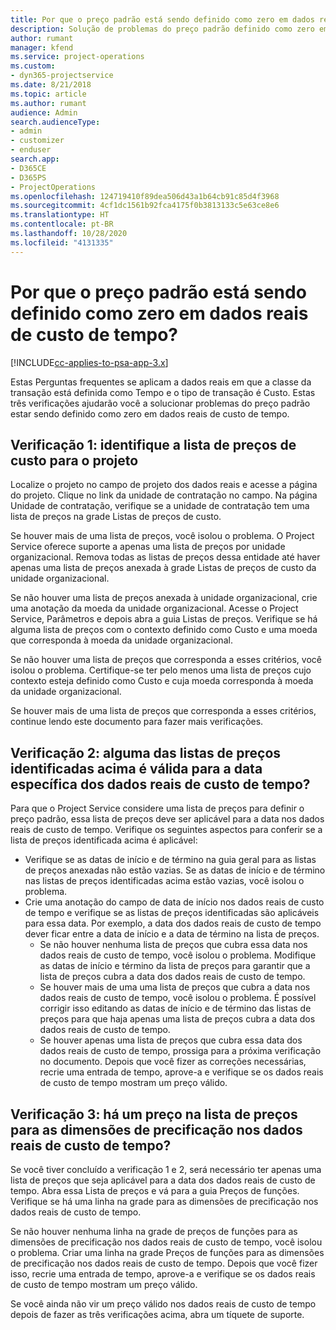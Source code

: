 ```yaml
---
title: Por que o preço padrão está sendo definido como zero em dados reais de custo de tempo?
description: Solução de problemas do preço padrão definido como zero em dados reais de custo de tempo.
author: rumant
manager: kfend
ms.service: project-operations
ms.custom:
- dyn365-projectservice
ms.date: 8/21/2018
ms.topic: article
ms.author: rumant
audience: Admin
search.audienceType:
- admin
- customizer
- enduser
search.app:
- D365CE
- D365PS
- ProjectOperations
ms.openlocfilehash: 124719410f89dea506d43a1b64cb91c85d4f3968
ms.sourcegitcommit: 4cf1dc1561b92fca4175f0b3813133c5e63ce8e6
ms.translationtype: HT
ms.contentlocale: pt-BR
ms.lasthandoff: 10/28/2020
ms.locfileid: "4131335"
---
```

# <a name="why-is-the-price-defaulting-to-zero-on-time-cost-actuals"></a>Por que o preço padrão está sendo definido como zero em dados reais de custo de tempo?

[!INCLUDE[cc-applies-to-psa-app-3.x](../includes/cc-applies-to-psa-app-3x.md)]

Estas Perguntas frequentes se aplicam a dados reais em que a classe da transação está definida como Tempo e o tipo de transação é Custo. Estas três verificações ajudarão você a solucionar problemas do preço padrão estar sendo definido como zero em dados reais de custo de tempo.
 
## <a name="check-1-identify-the-cost-price-list-for-the-project"></a>Verificação 1: identifique a lista de preços de custo para o projeto

Localize o projeto no campo de projeto dos dados reais e acesse a página do projeto. Clique no link da unidade de contratação no campo. Na página Unidade de contratação, verifique se a unidade de contratação tem uma lista de preços na grade Listas de preços de custo.

Se houver mais de uma lista de preços, você isolou o problema. O Project Service oferece suporte a apenas uma lista de preços por unidade organizacional. Remova todas as listas de preços dessa entidade até haver apenas uma lista de preços anexada à grade Listas de preços de custo da unidade organizacional.

Se não houver uma lista de preços anexada à unidade organizacional, crie uma anotação da moeda da unidade organizacional. Acesse o Project Service, Parâmetros e depois abra a guia Listas de preços. Verifique se há alguma lista de preços com o contexto definido como Custo e uma moeda que corresponda à moeda da unidade organizacional.
 
Se não houver uma lista de preços que corresponda a esses critérios, você isolou o problema. Certifique-se ter pelo menos uma lista de preços cujo contexto esteja definido como Custo e cuja moeda corresponda à moeda da unidade organizacional.

Se houver mais de uma lista de preços que corresponda a esses critérios, continue lendo este documento para fazer mais verificações.

## <a name="check-2-are-any-of-the-price-lists-identified-above-valid-for-the-specific-date-of-the-time-cost-actual"></a>Verificação 2: alguma das listas de preços identificadas acima é válida para a data específica dos dados reais de custo de tempo?

Para que o Project Service considere uma lista de preços para definir o preço padrão, essa lista de preços deve ser aplicável para a data nos dados reais de custo de tempo. Verifique os seguintes aspectos para conferir se a lista de preços identificada acima é aplicável:

- Verifique se as datas de início e de término na guia geral para as listas de preços anexadas não estão vazias. Se as datas de início e de término nas listas de preços identificadas acima estão vazias, você isolou o problema. 
- Crie uma anotação do campo de data de início nos dados reais de custo de tempo e verifique se as listas de preços identificadas são aplicáveis para essa data. Por exemplo, a data dos dados reais de custo de tempo dever ficar entre a data de início e a data de término na lista de preços. 
    - Se não houver nenhuma lista de preços que cubra essa data nos dados reais de custo de tempo, você isolou o problema. Modifique as datas de início e término da lista de preços para garantir que a lista de preços cubra a data dos dados reais de custo de tempo. 
    - Se houver mais de uma uma lista de preços que cubra a data nos dados reais de custo de tempo, você isolou o problema. É possível corrigir isso editando as datas de início e de término das listas de preços para que haja apenas uma lista de preços cubra a data dos dados reais de custo de tempo. 
    - Se houver apenas uma lista de preços que cubra essa data dos dados reais de custo de tempo, prossiga para a próxima verificação no documento.
Depois que você fizer as correções necessárias, recrie uma entrada de tempo, aprove-a e verifique se os dados reais de custo de tempo mostram um preço válido.

## <a name="check-3-is-there-a-price-in-the-price-list-for-the-pricing-dimensions-on-the-time-cost-actual"></a>Verificação 3: há um preço na lista de preços para as dimensões de precificação nos dados reais de custo de tempo?

Se você tiver concluído a verificação 1 e 2, será necessário ter apenas uma lista de preços que seja aplicável para a data dos dados reais de custo de tempo. Abra essa Lista de preços e vá para a guia Preços de funções. Verifique se há uma linha na grade para as dimensões de precificação nos dados reais de custo de tempo.

Se não houver nenhuma linha na grade de preços de funções para as dimensões de precificação nos dados reais de custo de tempo, você isolou o problema. Criar uma linha na grade Preços de funções para as dimensões de precificação nos dados reais de custo de tempo. Depois que você fizer isso, recrie uma entrada de tempo, aprove-a e verifique se os dados reais de custo de tempo mostram um preço válido.
 
Se você ainda não vir um preço válido nos dados reais de custo de tempo depois de fazer as três verificações acima, abra um tíquete de suporte.



